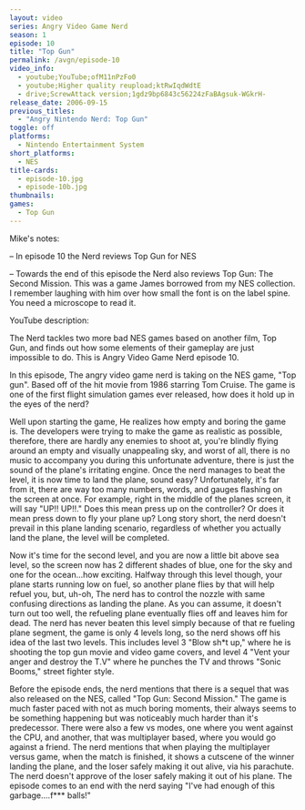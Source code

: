 ```yaml
---
layout: video
series: Angry Video Game Nerd
season: 1
episode: 10
title: "Top Gun"
permalink: /avgn/episode-10
video_info:
  - youtube;YouTube;ofM11nPzFo0
  - youtube;Higher quality reupload;ktRwIqdWdtE
  - drive;ScrewAttack version;1gdz9bp6843c56224zFaBAgsuk-WGkrH-
release_date: 2006-09-15
previous_titles:
  - "Angry Nintendo Nerd: Top Gun"
toggle: off
platforms:
  - Nintendo Entertainment System
short_platforms:
  - NES
title-cards:
  - episode-10.jpg
  - episode-10b.jpg
thumbnails:
games:
  - Top Gun
---
```


<p class="mikes-notes">Mike's notes:</p>

– In episode 10 the Nerd reviews Top Gun for NES

– Towards the end of this episode the Nerd also reviews Top Gun: The Second Mission. This was a game James borrowed from my NES collection. I remember laughing with him over how small the font is on the label spine. You need a microscope to read it.

<p class="yt-description">YouTube description:</p>

The Nerd tackles two more bad NES games based on another film, Top Gun, and finds out how some elements of their gameplay are just impossible to do. This is Angry Video Game Nerd episode 10.

In this episode, The angry video game nerd is taking on the NES game, "Top gun". Based off of the hit movie from 1986 starring Tom Cruise. The game is one of the first flight simulation games ever released, how does it hold up in the eyes of the nerd?

Well upon starting the game, He realizes how empty and boring the game is. The developers were trying to make the game as realistic as possible, therefore, there are hardly any enemies to shoot at, you're blindly flying around an empty and visually unappealing sky, and worst of all, there is no music to accompany you during this unfortunate adventure, there is just the sound of the plane's irritating engine. Once the nerd manages to beat the level, it is now time to land the plane, sound easy? Unfortunately, it's far from it, there are way too many numbers, words, and gauges flashing on the screen at once. For example, right in the middle of the planes screen, it will say "UP!! UP!!." Does this mean press up on the controller? Or does it mean press down to fly your plane up? Long story short, the nerd doesn't prevail in this plane landing scenario, regardless of whether you actually land the plane, the level will be completed.

Now it's time for the second level, and you are now a little bit above sea level, so the screen now has 2 different shades of blue, one for the sky and one for the ocean...how exciting. Halfway through this level though, your plane starts running low on fuel, so another plane flies by that will help refuel you, but, uh-oh, The nerd has to control the nozzle with same confusing directions as landing the plane. As you can assume, it doesn't turn out too well, the refueling plane eventually flies off and leaves him for dead. The nerd has never beaten this level simply because of that re fueling plane segment, the game is only 4 levels long, so the nerd shows off his idea of the last two levels. This includes level 3 "Blow sh*t up," where he is shooting the top gun movie and video game covers, and level 4 "Vent your anger and destroy the T.V" where he punches the TV and throws "Sonic Booms," street fighter style.

Before the episode ends, the nerd mentions that there is a sequel that was also released on the NES, called "Top Gun: Second Mission." The game is much faster paced with not as much boring moments, their always seems to be something happening but was noticeably much harder than it's predecessor. There were also a few vs modes, one where you went against the CPU, and another, that was multiplayer based, where you would go against a friend. The nerd mentions that when playing the multiplayer versus game, when the match is finished, it shows a cutscene of the winner landing the plane, and the loser safely making it out alive, via his parachute. The nerd doesn't approve of the loser safely making it out of his plane. The episode comes to an end with the nerd saying "I've had enough of this garbage....f*** balls!"
